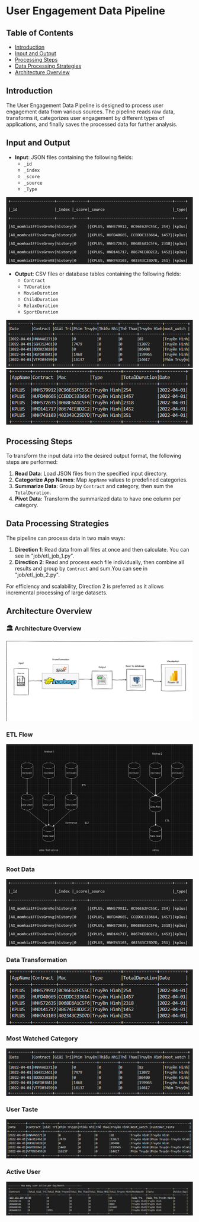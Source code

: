 # User Engagement Data Pipeline

## Table of Contents

- [Introduction](#introduction)
- [Input and Output](#input-and-output)
- [Processing Steps](#processing-steps)
- [Data Processing Strategies](#data-processing-strategies)
- [Architecture Overview](#architecture-overview)

## Introduction

The User Engagement Data Pipeline is designed to process user engagement data from various sources. The pipeline reads raw data, transforms it, categorizes user engagement by different types of applications, and finally saves the processed data for further analysis.

## Input and Output

- **Input**: JSON files containing the following fields:
  - `_id`
  - `_index`
  - `_score`
  - `_source`
  - `_Type`

![alt text](img/root-data.png)

- **Output**: CSV files or database tables containing the following fields:
  - `Contract`
  - `TVDuration`
  - `MovieDuration`
  - `ChildDuration`
  - `RelaxDuration`
  - `SportDuration`

![Add](img/most_watch.png)
![Data after transforming: clean null, add date, total duration ](img/data-transform.png)

## Processing Steps

To transform the input data into the desired output format, the following steps are performed:

1. **Read Data**: Load JSON files from the specified input directory.
2. **Categorize App Names**: Map `AppName` values to predefined categories.
3. **Summarize Data**: Group by `Contract` and category, then sum the `TotalDuration`.
4. **Pivot Data**: Transform the summarized data to have one column per category.

## Data Processing Strategies

The pipeline can process data in two main ways:

1. **Direction 1**: Read data from all files at once and then calculate. You can see in "job/etl_job_1.py".
2. **Direction 2**: Read and process each file individually, then combine all results and group by `Contract` and sum.You can see in "job/etl_job_2.py".

For efficiency and scalability, Direction 2 is preferred as it allows incremental processing of large datasets.

## Architecture Overview

### 🏛️ Architecture Overview

![Architecture Overview](img/Architecture.png)

### ETL Flow

![ETL Flow](img/etl-flow.png)

### Root Data

![Root Data](img/root-data.png)

### Data Transformation

![Data Transformation](img/data-transform.png)

### Most Watched Category

![Most Watched](img/most_watch.png)

### User Taste

![User Taste](img/taste.png)

### Active User

![Active User](img/active_user.png)
